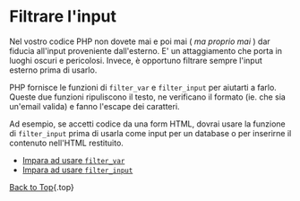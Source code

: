 # Filtrare l'input

Nel vostro codice PHP non dovete mai e poi mai ( _ma proprio mai_ ) dar fiducia all'input proveniente dall'esterno. E' un attaggiamento che porta in luoghi oscuri e pericolosi. Invece, &egrave; opportuno filtrare sempre l'input esterno prima di usarlo.

PHP fornisce le funzioni di `filter_var` e `filter_input` per aiutarti a farlo. Queste due funzioni ripuliscono il testo, ne verificano il formato (ie. che sia un'email valida) e fanno l'escape dei caratteri.

Ad esempio, se accetti codice da una form HTML, dovrai usare la funzione di `filter_input` prima di usarla come input per un database o per inserirne il contenuto nell'HTML restituito.

* [Impara ad usare `filter_var`][1]
* [Impara ad usare `filter_input`][2]

[Back to Top](#top){.top}

[1]: http://php.net/manual/en/function.filter-var.php
[2]: http://www.php.net/manual/en/function.filter-input.php
